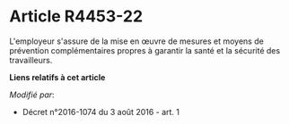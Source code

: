 # Article R4453-22

L'employeur s'assure de la mise en œuvre de mesures et moyens de prévention complémentaires propres à garantir la santé et la
sécurité des travailleurs.

**Liens relatifs à cet article**

_Modifié par_:

  - Décret n°2016-1074 du 3 août 2016 - art. 1
